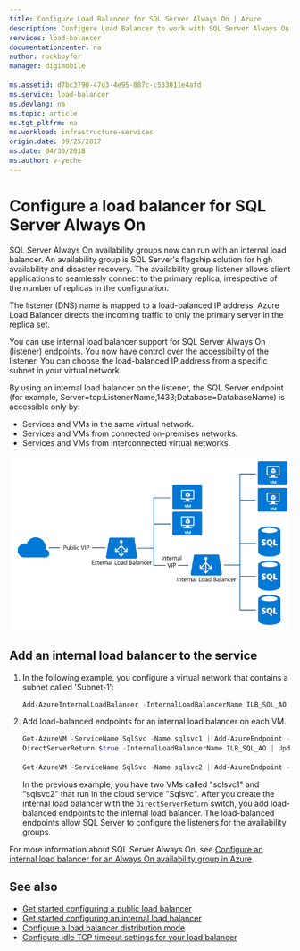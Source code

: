 ```yaml
---
title: Configure Load Balancer for SQL Server Always On | Azure
description: Configure Load Balancer to work with SQL Server Always On, and learn how to use PowerShell to create a load balancer for the SQL Server implementation
services: load-balancer
documentationcenter: na
author: rockboyfor
manager: digimobile

ms.assetid: d7bc3790-47d3-4e95-887c-c533011e4afd
ms.service: load-balancer
ms.devlang: na
ms.topic: article
ms.tgt_pltfrm: na
ms.workload: infrastructure-services
origin.date: 09/25/2017
ms.date: 04/30/2018
ms.author: v-yeche
---
```


# Configure a load balancer for SQL Server Always On

SQL Server Always On availability groups now can run with an internal load balancer. An availability group is SQL Server's flagship solution for high availability and disaster recovery. The availability group listener allows client applications to seamlessly connect to the primary replica, irrespective of the number of replicas in the configuration.

The listener (DNS) name is mapped to a load-balanced IP address. Azure Load Balancer directs the incoming traffic to only the primary server in the replica set.

You can use internal load balancer support for SQL Server Always On (listener) endpoints. You now have control over the accessibility of the listener. You can choose the load-balanced IP address from a specific subnet in your virtual network.

By using an internal load balancer on the listener, the SQL Server endpoint (for example, Server=tcp:ListenerName,1433;Database=DatabaseName) is accessible only by:

* Services and VMs in the same virtual network.
* Services and VMs from connected on-premises networks.
* Services and VMs from interconnected virtual networks.

![Internal load balancer SQL Server Always On](./media/load-balancer-configure-sqlao/sqlao1.png)

## Add an internal load balancer to the service

1. In the following example, you configure a virtual network that contains a subnet called 'Subnet-1':

    ```powershell
    Add-AzureInternalLoadBalancer -InternalLoadBalancerName ILB_SQL_AO -SubnetName Subnet-1 -ServiceName SqlSvc
    ```
2. Add load-balanced endpoints for an internal load balancer on each VM.

    ```powershell
    Get-AzureVM -ServiceName SqlSvc -Name sqlsvc1 | Add-AzureEndpoint -Name "LisEUep" -LBSetName "ILBSet1" -Protocol tcp -LocalPort 1433 -PublicPort 1433 -ProbePort 59999 -ProbeProtocol tcp -ProbeIntervalInSeconds 10 -
    DirectServerReturn $true -InternalLoadBalancerName ILB_SQL_AO | Update-AzureVM

    Get-AzureVM -ServiceName SqlSvc -Name sqlsvc2 | Add-AzureEndpoint -Name "LisEUep" -LBSetName "ILBSet1" -Protocol tcp -LocalPort 1433 -PublicPort 1433 -ProbePort 59999 -ProbeProtocol tcp -ProbeIntervalInSeconds 10 -DirectServerReturn $true -InternalLoadBalancerName ILB_SQL_AO | Update-AzureVM
    ```

    In the previous example, you have two VMs called "sqlsvc1" and "sqlsvc2" that run in the cloud service "Sqlsvc". After you create the internal load balancer with the `DirectServerReturn` switch, you add load-balanced endpoints to the internal load balancer. The load-balanced endpoints allow SQL Server to configure the listeners for the availability groups.

For more information about SQL Server Always On, see [Configure an internal load balancer for an Always On availability group in Azure](../virtual-machines/windows/sql/virtual-machines-windows-portal-sql-alwayson-int-listener.md).

## See also
* [Get started configuring a public load balancer](load-balancer-get-started-internet-arm-ps.md)
* [Get started configuring an internal load balancer](load-balancer-get-started-ilb-arm-ps.md)
* [Configure a load balancer distribution mode](load-balancer-distribution-mode.md)
* [Configure idle TCP timeout settings for your load balancer](load-balancer-tcp-idle-timeout.md)
<!-- Update_Description: update meta properties  -->